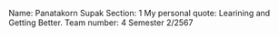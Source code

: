 Name: Panatakorn Supak
Section: 1
My personal quote: Learining and Getting Better.
Team number: 4
Semester 2/2567
